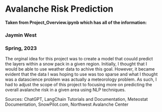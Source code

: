 # Avalanche Risk Prediction
**Taken from Project_Overview.ipynb which has all of the information:**

### Jaymin West
### Spring, 2023

The orginal idea for this project was to create a model that couuld predict the layers within a snow pack in a given region. Initially, I thought that I would be able to use weather data to achive this goal. However, it became evident that the data I was hoping to use was too sparse and what I thought was a datascience problem was actually a meteorology problem. As such, I had to adjust the scope of this project to focusing more on predicting the overall avalanche risk in a given area using NLP techniques. 

Sources:
ChatGPT,
LangChain Tutorials and Documentation,
Meteostat Documentation,
SnowPilot.com,
Northwest Avalanche Center
